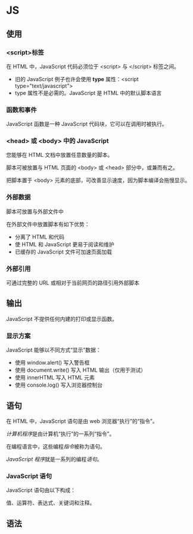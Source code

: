 # JS

## 使用

### \<script\>标签

在 HTML 中，JavaScript 代码必须位于 \<script\> 与 \</script\> 标签之间。

-   旧的 JavaScript 例子也许会使用 **type** 属性：\<script type="text/javascript"\>
-   type 属性不是必需的。JavaScript 是 HTML 中的默认脚本语言

### 函数和事件

JavaScript 函数是一种 JavaScript 代码块，它可以在调用时被执行。

### \<head\> 或 \<body\> 中的 JavaScript

您能够在 HTML 文档中放置任意数量的脚本。

脚本可被放置与 HTML 页面的 \<body\> 或 \<head\> 部分中，或兼而有之。

把脚本置于 \<body\> 元素的底部，可改善显示速度，因为脚本编译会拖慢显示。

### 外部数据

脚本可放置与外部文件中

在外部文件中放置脚本有如下优势：

-   分离了 HTML 和代码
-   使 HTML 和 JavaScript 更易于阅读和维护
-   已缓存的 JavaScript 文件可加速页面加载

### 外部引用

可通过完整的 URL 或相对于当前网页的路径引用外部脚本

## 输出

JavaScript 不提供任何内建的打印或显示函数。

### 显示方案

JavaScript 能够以不同方式“显示”数据：

-   使用 window.alert() 写入警告框
-   使用 document.write() 写入 HTML 输出（仅用于测试）
-   使用 innerHTML 写入 HTML 元素
-   使用 console.log() 写入浏览器控制台

## 语句

在 HTML 中，JavaScript 语句是由 web 浏览器“执行”的“指令”。

*计算机程序*是由计算机“执行”的一系列“指令”。

在编程语言中，这些编程*指令*被称为语句。

*JavaScript 程序*就是一系列的编程*语句*。

### JavaScript 语句

JavaScript 语句由以下构成：

值、运算符、表达式、关键词和注释。 

## 语法




